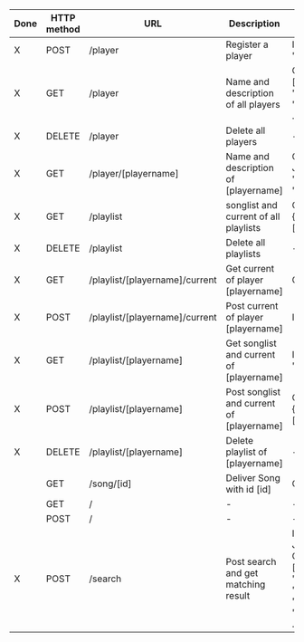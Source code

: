 | Done | HTTP method | URL                                | Description                               | Input/Output |
|------|-------------|------------------------------------|-------------------------------------------|--------------|
| X    | POST        | /player                            | Register a player                         | Input = JSON{"name":name, "description":description} |
| X    | GET         | /player                            | Name and description of all players       | Output = JSON {"player":[{"current":current, "name":name, "description":description}, ...]} |
| X    | DELETE      | /player                            | Delete all players                        | - |
| X    | GET         | /player/[playername]               | Name and description of [playername]      | Output = JSON{"current":current, "name":name, "description":description}               |
| X    | GET         | /playlist                          | songlist and current of all playlists     | Output = JSON{playername:{"current":current, "list":[song_id, ..., song_id]},...} |
| X    | DELETE      | /playlist                          | Delete all playlists                      | - |
| X    | GET         | /playlist/[playername]/current     | Get current of player [playername]        | Output = JSON{"id":song_id} |
| X    | POST        | /playlist/[playername]/current     | Post current of player [playername]       | Input = JSON{"id":song_id} |
| X    | GET         | /playlist/[playername]             | Get songlist and current of [playername]  | Input = {"current":current, "list":[song_id, ..., song_id]} |
| X    | POST        | /playlist/[playername]             | Post songlist and current of [playername] | Output = {"current":current,"list":[song_id, ..., song_id]} |
| X    | DELETE      | /playlist/[playername]             | Delete playlist of [playername]           | - |
|      | GET         | /song/[id]                         | Deliver Song with id [id]                 | Output = Song as file |
|      | GET         | /                                  | -                                         | - |
|      | POST        | /                                  | -                                         | - |
| X    | POST        | /search                            | Post search and get matching result       | Input = JSON{"search":searchword}; Output = JSON{"songs":[{"album":album, "artist":artist, "date":date, "genre":genre, "song":song, "played_time":played_time, "tracknumber":tracknumber}], ...} |

